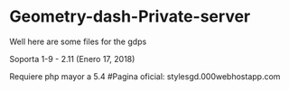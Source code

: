 # Geometry-dash-Private-server
Well here are some files for the gdps

Soporta 1-9 - 2.11 (Enero 17, 2018)

Requiere php mayor a 5.4
#Pagina oficial: 
stylesgd.000webhostapp.com
